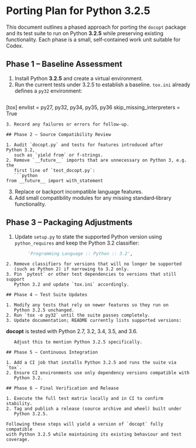 # Porting Plan for Python 3.2.5

This document outlines a phased approach for porting the `docopt` package
and its test suite to run on Python **3.2.5** while preserving existing
functionality. Each phase is a small, self‑contained work unit suitable for
Codex.

## Phase 1 – Baseline Assessment

1. Install Python **3.2.5** and create a virtual environment.
2. Run the current tests under 3.2.5 to establish a baseline.  `tox.ini`
   already defines a `py32` environment:
   ```ini
[tox]
envlist = py27, py32, py34, py35, py36
skip_missing_interpreters = True
```
3. Record any failures or errors for follow‑up.

## Phase 2 – Source Compatibility Review

1. Audit `docopt.py` and tests for features introduced after Python 3.2,
   such as `yield from` or f‑strings.
2. Remove `__future__` imports that are unnecessary on Python 3, e.g. the
   first line of `test_docopt.py`:
   ```python
from __future__ import with_statement
```
3. Replace or backport incompatible language features.
4. Add small compatibility modules for any missing standard‑library
   functionality.

## Phase 3 – Packaging Adjustments

1. Update `setup.py` to state the supported Python version using
   `python_requires` and keep the Python 3.2 classifier:
   ```python
        'Programming Language :: Python :: 3.2',
```
2. Remove classifiers for versions that will no longer be supported
   (such as Python 2) if narrowing to 3.2 only.
3. Pin `pytest` or other test dependencies to versions that still support
   Python 3.2 and update `tox.ini` accordingly.

## Phase 4 – Test Suite Updates

1. Modify any tests that rely on newer features so they run on
   Python 3.2.5 unchanged.
2. Run `tox -e py32` until the suite passes completely.
3. Update documentation; README currently lists supported versions:
   ```
**docopt** is tested with Python 2.7, 3.2, 3.4, 3.5, and 3.6.
```
   Adjust this to mention Python 3.2.5 specifically.

## Phase 5 – Continuous Integration

1. Add a CI job that installs Python 3.2.5 and runs the suite via `tox`.
2. Ensure CI environments use only dependency versions compatible with
   Python 3.2.

## Phase 6 – Final Verification and Release

1. Execute the full test matrix locally and in CI to confirm stability.
2. Tag and publish a release (source archive and wheel) built under
   Python 3.2.5.

Following these steps will yield a version of `docopt` fully compatible
with Python 3.2.5 while maintaining its existing behaviour and test
coverage.
